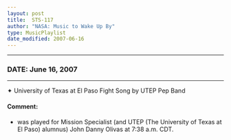 ```yaml
---
layout: post
title:  STS-117
author: "NASA: Music to Wake Up By"
type: MusicPlaylist
date_modified: 2007-06-16
---
```


----
### DATE: June 16, 2007
----
✦ University of Texas at El Paso Fight Song by UTEP Pep Band

#### Comment:
* was played for Mission Specialist (and UTEP (The University of Texas at El Paso) alumnus) John Danny Olivas at 7:38 a.m. CDT.
